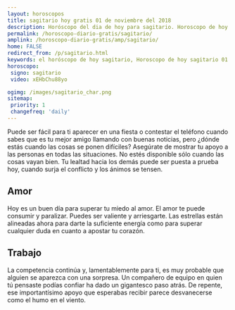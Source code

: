 ```yaml
---
layout: horoscopos
title: sagitario hoy gratis 01 de noviembre del 2018 
description: Horóscopo del dia de hoy para sagitario. Horoscopo de hoy 01 de noviembre del 2018. Las predicciones de amor, trabajo, vida personal gratis.
permalink: /horoscopo-diario-gratis/sagitario/
amplink: /horoscopo-diario-gratis/amp/sagitario/
home: FALSE
redirect_from: /p/sagitario.html
keywords: el horóscopo de hoy sagitario, Horoscopo de hoy sagitario 01 de noviembre del 2018,horóscopo del día,horoscopo del dia de hoy,horoscopo de hoy,horoscopo de hoy sagitario,sagitario hoy,signos zodiacales,horóscopo de hoy,horoscopos de hoy,horoscopo sagitario hoy,horoscopo de sagitario de hoy,horóscopo de hoy sagitario,horoscopos,sagitario de hoy,los horoscopos de hoy,sagitario de hoy,sagitario 01 de noviembre del 2018, el horoscopo de hoy
horoscopo:
 signo: sagitario
 video: xEHbChu88yo

ogimg: /images/sagitario_char.png
sitemap:
 priority: 1
 changefreq: 'daily'
---
```



Puede ser fácil para ti aparecer en una fiesta o contestar el teléfono cuando sabes que es tu mejor amigo llamando con buenas noticias, pero ¿dónde estás cuando las cosas se ponen difíciles? Asegúrate de mostrar tu apoyo a las personas en todas las situaciones. No estés disponible sólo cuando las cosas vayan bien. Tu lealtad hacia los demás puede ser puesta a prueba hoy, cuando surja el conflicto y los ánimos se tensen.

## Amor

Hoy es un buen día para superar tu miedo al amor. El amor te puede consumir y paralizar. Puedes ser valiente y arriesgarte. Las estrellas están alineadas ahora para darte la suficiente energía como para superar cualquier duda en cuanto a apostar tu corazón.

## Trabajo

La competencia continúa y, lamentablemente para ti, es muy probable que alguien se aparezca con una sorpresa. Un compañero de equipo en quien tú pensaste podías confiar ha dado un gigantesco paso atrás. De repente, ese importantísimo apoyo que esperabas recibir parece desvanecerse como el humo en el viento.